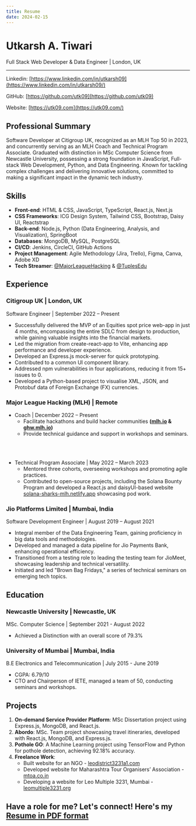 ```yaml
---
title: Resume
date: 2024-02-15
---
```


# Utkarsh A. Tiwari

Full Stack Web Developer & Data Engineer | London, UK

---

Linkedin: [https://www.linkedin.com/in/utkarsh09](https://www.linkedin.com/in/utkarsh09/)

GitHub: [https://github.com/utk09](https://github.com/utk09)

Website: [https://utk09.com](https://utk09.com/)

## Professional Summary

Software Developer at Citigroup UK, recognized as an MLH Top 50 in 2023, and concurrently serving as an MLH Coach and Technical Program Associate. Graduated with distinction in MSc Computer Science from Newcastle University, possessing a strong foundation in JavaScript, Full-stack Web Development, Python, and Data Engineering. Known for tackling complex challenges and delivering innovative solutions, committed to making a significant impact in the dynamic tech industry.

## Skills

- **Front-end**: HTML & CSS, JavaScript, TypeScript, React.js, Next.js
- **CSS Frameworks**: ICG Design System, Tailwind CSS, Bootstrap, Daisy UI, Reactstrap
- **Back-end**: Node.js, Python (Data Engineering, Analysis, and Visualization), SpringBoot
- **Databases**: MongoDB, MySQL, PostgreSQL
- **CI/CD**: Jenkins, CircleCI, GitHub Actions
- **Project Management**: Agile Methodology (Jira, Trello), Figma, Canva, Adobe XD
- **Tech Streamer**: [@MajorLeagueHacking](https://www.youtube.com/@Majorleaguehacking) & [@TuplesEdu](https://www.youtube.com/@TuplesEdu)

## Experience

### Citigroup UK | London, UK

Software Engineer | September 2022 – Present

- Successfully delivered the MVP of an Equities spot price web-app in just 4 months, encompassing the entire SDLC from design to production, while gaining valuable insights into the financial markets.
- Led the migration from create-react-app to Vite, enhancing app performance and developer experience.
- Developed an Express.js mock-server for quick prototyping.
- Contributed to a common UI component library.
- Addressed npm vulnerabilities in four applications, reducing it from 15+ issues to 0.
- Developed a Python-based project to visualise XML, JSON, and Protobuf data of Foreign Exchange (FX) currencies.

### Major League Hacking (MLH) | Remote

- Coach | December 2022 – Present
  - Facilitate hackathons and build hacker communities **([mlh.io](https://mlh.io) & [ghw.mlh.io](https://ghw.mlh.io))**
  - Provide technical guidance and support in workshops and seminars.

<br></br>

- Technical Program Associate | May 2022 – March 2023
  - Mentored three cohorts, overseeing workshops and promoting agile practices.
  - Contributed to open-source projects, including the Solana Bounty Program and developed a React.js and daisyUI-based website [solana-sharks-mlh.netlify.app](https://solana-sharks-mlh.netlify.app) showcasing pod work.

### Jio Platforms Limited | Mumbai, India

Software Development Engineer | August 2019 – August 2021

- Integral member of the Data Engineering Team, gaining proficiency in big data tools and methodologies.
- Developed and managed a data pipeline for Jio Payments Bank, enhancing operational efficiency.
- Transitioned from a testing role to leading the testing team for JioMeet, showcasing leadership and technical versatility.
- Initiated and led "Brown Bag Fridays," a series of technical seminars on emerging tech topics.

## Education

### Newcastle University | Newcastle, UK

MSc. Computer Science | September 2021 - August 2022

- Achieved a Distinction with an overall score of 79.3%

### University of Mumbai | Mumbai, India

B.E Electronics and Telecommunication | July 2015 - June 2019

- CGPA: 6.79/10
- CTO and Chairperson of IETE, managed a team of 50, conducting seminars and workshops.

## Projects

1. **On-demand Service Provider Platform**: MSc Dissertation project using Express.js, MongoDB, and React.js.
2. **Abordo**: MSc. Team project showcasing travel itineraries, developed with React.js, MongoDB, and Express.js.
3. **Pothole GO**: A Machine Learning project using TensorFlow and Python for pothole detection, achieving 92.18% accuracy.
4. **Freelance Work**:
   - Built website for an NGO - [leodistrict3231a1.com](https://leodistrict3231a1.com)
   - Developed website for Maharashtra Tour Organisers’ Association - [mtoa.co.in](https://mtoa.co.in)
   - Developing a website for Leo Multiple 3231, Mumbai - [leomultiple3231.org](https://leomultiple3231.org)

## Have a role for me? Let's connect! Here's my [Resume in PDF format](/files/CV_Utkarsh_Tiwari.pdf)
